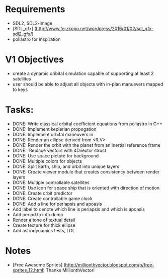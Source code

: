 # Requirements
* SDL2, SDL2-image
* [SDL\_gfx] (http://www.ferzkopp.net/wordpress/2016/01/02/sdl_gfx-sdl2_gfx/)
* poliastro for inspiration

# V1 Objectives
* create a dynamic oribital simulation capable of supporting at least 2 satellites
* user should be able to adjust all objects with in-plan manuevers mapped to keys

# Tasks:
* DONE: Write classical orbital coefficient equations from poliastro in C++
* DONE: Implement keplerian propogation
* DONE: Implement orbital maneuvers in
* DONE: Render an ellipse derived from \<R,V\>
* DONE: Render the orbit with the planet from an inertial reference frame
* DONE: `Replace vectors with 4Dvector struct
* DONE: Use space picture for background
* DONE: Multiple colors for objects
* DONE: Split Earth, ship, and orbit into unique layers
* DONE: Create viewer module that creates consistency between render layers
* DONE: Multiple controllable satellites
* DONE: Use icon for space ship that is oriented with direction of motion
* DONE: Create orbit predictor
* DONE: Create controllable game clock
* DONE: Add a line for periapsis and apoasis
* Add label to denote which line is periapsis and which is apoasis
* Add period to info dump
* Render a tone of textual detail
* Create texture for thick ellipse
* Add astrodynamics tests, LOL

# Notes
* [Free Awesome Sprites] (http://millionthvector.blogspot.com/p/free-sprites_12.html) Thanks MillionthVector!
